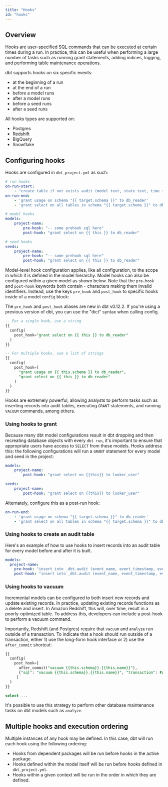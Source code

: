 ```yaml
---
title: "Hooks"
id: "hooks"
---
```


## Overview

Hooks are user-specified SQL commands that can be executed at certain times during a run. In practice, this can be useful when performing a large number of tasks such as running grant statements, adding indices, logging, and performing table maintenance operations.

dbt supports hooks on six specific events:

- at the beginning of a run
- at the end of a run
- before a model runs
- after a model runs
- before a seed runs
- after a seed runs

All hooks types are supported on:
 - Postgres
 - Redshift
 - BigQuery
 - Snowflake

## Configuring hooks

Hooks are configured in `dbt_project.yml` as such:

```yaml
# run hooks
on-run-start:
    - "create table if not exists audit (model text, state text, time timestamp)"
on-run-end:
    - 'grant usage on schema "{{ target.schema }}" to db_reader'
    - 'grant select on all tables in schema "{{ target.schema }}" to db_reader'

# model hooks
models:
    project-name:
        pre-hook: "-- some prehook sql here"
        post-hook: "grant select on {{ this }} to db_reader"

# seed hooks
seeds:
    project-name:
        pre-hook: "-- some prehook sql here"
        post-hook: "grant select on {{ this }} to db_reader"
```

Model-level hook configuration applies, like all configuration, to the scope in which it is defined in the model hierarchy. Model hooks can also be configured within a given model as shown below. Note that the `pre-hook` and `post-hook` keywords both contain `-` characters making them invalid identifiers. Instead, use the keys `pre_hook` and `post_hook` to specific hooks inside of a model `config` block:

<Callout type="info" title="New in dbt v0.12.2">

The `pre_hook` and `post_hook` aliases are new in dbt v0.12.2. If you're using a previous version of dbt, you can use the "dict" syntax when calling config.

</Callout>



```sql
-- For a single hook, use a string
{{
  config(
    post_hook="grant select on {{ this }} to db_reader"
  )
}}

-- For multiple hooks, use a list of strings
{{
  config(
    post_hook=[
      "grant usage on {{ this.schema }} to db_reader",
      "grant select on {{ this }} to db_reader"
    ]
  )
}}
```

Hooks are extremely powerful, allowing analysts to perform tasks such as inserting records into audit tables, executing `GRANT` statements, and running `VACUUM` commands, among others. 

### Using hooks to grant

Because many dbt model configurations result in dbt dropping and then recreating database objects with every `dbt run`, it's important to ensure that appropriate users have access to `SELECT` from these models. Hooks address this: the following configurations will run a `GRANT` statement for every model and seed in the project:

```yaml
models:
    project-name:
        post-hook: "grant select on {{this}} to looker_user"

seeds:
    project-name:
        post-hook: "grant select on {{this}} to looker_user"
```

Alternately, configure this as a post-run hook:

```yaml
on-run-end:
    - 'grant usage on schema "{{ target.schema }}" to db_reader'
    - 'grant select on all tables in schema "{{ target.schema }}" to db_reader'
```

### Using hooks to create an audit table

Here's an example of how to use hooks to insert records into an audit table for every model before and after it is built.

```yaml
models:
  project-name:
    pre-hook: "insert into _dbt.audit (event_name, event_timestamp, event_schema, event_model) values ( 'starting model deployment', getdate(), '{{this.schema}}', '{{this.name}}')"
    post-hook: "insert into _dbt.audit (event_name, event_timestamp, event_schema, event_model) values ( 'completed model deployment', getdate(), '{{this.schema}}', '{{this.name}}')"
```

### Using hooks to vacuum

Incremental models can be configured to both insert new records and update existing records. In practice, updating existing records functions as a delete and insert. In Amazon Redshift, this will, over time, result in a poorly-optimized table. To address this, developers can include a post-hook to perform a vacuum command. 

Importantly, Redshift (and Postgres) require that `vacuum` and `analyze` run outside of a transaction. To indicate that a hook should run outside of a transaction, either 1) use the long-form hook interface or 2) use the `after_commit` shortcut:

```sql
{{
  config(
    post_hook=[
      after_commit("vacuum {{this.schema}}.{{this.name}}"),
      {"sql": "vacuum {{this.schema}}.{{this.name}}", "transaction": False}
     ]
  )
}}

select ...
```

It's possible to use this strategy to perform other database maintenance tasks on dbt models such as `analyze`.

## Multiple hooks and execution ordering

Multiple instances of any hook may be defined. In this case, dbt will run each hook using the following ordering:

- Hooks from dependent packages will be run before hooks in the active package.
- Hooks defined within the model itself will be run before hooks defined in `dbt_project.yml`.
- Hooks within a given context will be run in the order in which they are defined.
